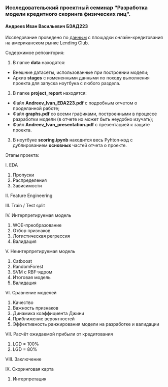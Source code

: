 ### Исследовательский проектный семинар "Разработка модели кредитного скоринга физических лиц".
#### Андреев Иван Васильевич БЭАД223

Исследование проведено по [данным](https://www.kaggle.com/datasets/wordsforthewise/lending-club) с площадки онлайн-кредитования на американском рынке Lending Club.

Содержимое репозитория:
1. В папке **data** находятся:
  * Внешние датасеты, использованные при построении модели;
  * Архив **stages** с измененными данными по походу выполнения проекта для запуска ноутбука с любого раздела.
  
3. В папке **project_report** находятся:
  * Файл **Andreev_Ivan_EDA223.pdf** с подробным отчетом о проделанной работе;
  * Файл **graphs.pdf** со всеми графиками, построенными в процессе разработки модели (в отчете их может быть неудобно изучать);
  * Файл **Andreev_Ivan_presentation.pdf** с презентацией к защите проекта.

3. В ноутбуке **scoring.ipynb** находится весь Pyhton-код с дублированием **основных** частей отчета о проекте.

Этапы проекта:

I. EDA  
  1. Пропуски  
  2. Распределения  
  3. Зависимости  

II. Feature Engineering  

III. Train / Test split  

IV. Интерпретируемая модель  
  1. WOE-преобразование  
  2. Отбор признаков  
  3. Логистическая регрессия  
  4. Валидация  

V. Неинтерпретируемая модель  
  1. Catboost  
  2. RandomForest  
  3. SVM с RBF-ядром  
  4. Итоговая модель  
  5. Валидация  

VI. Сравнение моделей  
  1. Качество  
  2. Важность признаков  
  3. Динамика коэффициента Джини  
  4. Приближение вероятностей  
  5. Эффективность ранжирования модели на разработке и валидации  

VII. Расчёт ожидаемой прибыли от кредитования  
  1. LGD = 100%  
  2. LGD = 80%  

VIII. Заключение  

IX. Скоринговая карта  
  1. Интерпретация  
